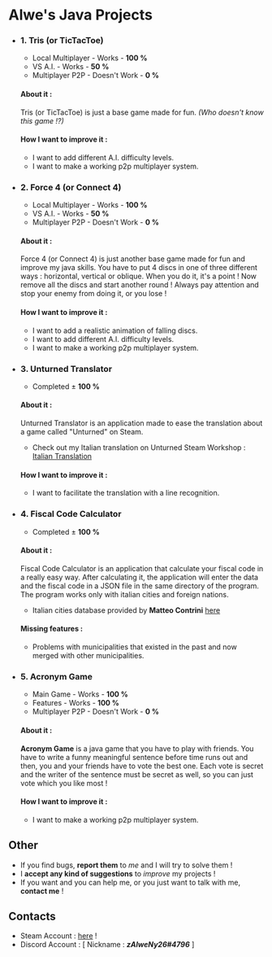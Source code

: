 # Alwe's Java Projects
- ### 1. Tris (or TicTacToe)
   - Local Multiplayer - Works - **100 %**
   - VS A.I. - Works - **50 %**
   - Multiplayer P2P - Doesn't Work - **0 %**
    
   #### About it :
   Tris (or TicTacToe) is just a base game made for fun. _(Who doesn't know this game !?)_
   
   #### How I want to improve it :
   - I want to add different A.I. difficulty levels.
   - I want to make a working p2p multiplayer system.
    
- ### 2. Force 4 (or Connect 4)
   - Local Multiplayer - Works - **100 %**
   - VS A.I. - Works - **50 %**
   - Multiplayer P2P - Doesn't Work - **0 %**
    
   #### About it :
   Force 4 (or Connect 4) is just another base game made for fun and improve my java skills. You have to put 4 discs in one of three different ways : horizontal, vertical or oblique. When you do it, it's a point ! Now remove all the discs and start another round ! Always pay attention and stop your enemy from doing it, or you lose !
   
   #### How I want to improve it :
   - I want to add a realistic animation of falling discs.
   - I want to add different A.I. difficulty levels.
   - I want to make a working p2p multiplayer system.
    
- ### 3. Unturned Translator
   - Completed ± **100 %**
    
   #### About it :
   Unturned Translator is an application made to ease the translation about a game called "Unturned" on Steam.
   - Check out my Italian translation on Unturned Steam Workshop : [Italian Translation](https://steamcommunity.com/sharedfiles/filedetails/?id=1080625737)
   
   #### How I want to improve it :
   - I want to facilitate the translation with a line recognition.

- ### 4. Fiscal Code Calculator
   - Completed ± **100 %**
   
   #### About it :
   Fiscal Code Calculator is an application that calculate your fiscal code in a really easy way.
   After calculating it, the application will enter the data and the fiscal code in a JSON file in the same directory of the        program. The program works only with italian cities and foreign nations.
   - Italian cities database provided by **Matteo Contrini** [here](https://github.com/matteocontrini/comuni-json)
   
   #### Missing features :
   - Problems with municipalities that existed in the past and now merged with other municipalities.
   
- ### 5. Acronym Game
   - Main Game - Works - **100 %**
   - Features - Works - **100 %**
   - Multiplayer P2P - Doesn't Work - **0 %**
   
   #### About it :
   **Acronym Game** is a java game that you have to play with friends. You have to write a funny meaningful sentence before time runs out and then, you and your friends have to vote the best one. Each vote is secret and the writer of the sentence must be secret as well, so you can just vote which you like most !
   
   #### How I want to improve it :
   - I want to make a working p2p multiplayer system.
   
## Other

- If you find bugs, **report them** to _me_ and I will try to solve them !
- I **accept any kind of suggestions** to _improve_ my projects !
- If you want and you can help me, or you just want to talk with me, **contact me** ! 

## Contacts 
- Steam Account : [here](https://steamcommunity.com/id/zalweny26) !
- Discord Account : [ Nickname : **_zAlweNy26#4796_** ]
